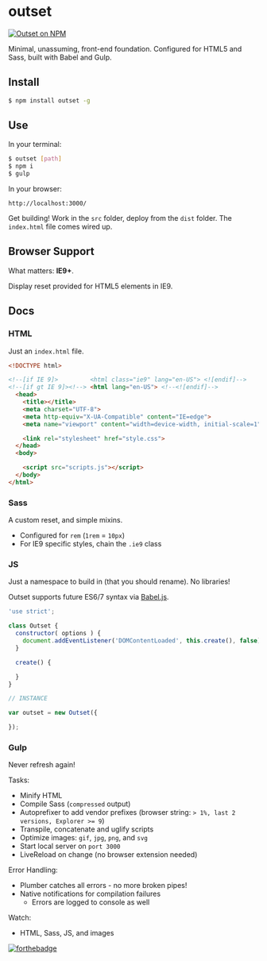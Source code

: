 # outset

[![Outset on NPM](https://img.shields.io/npm/v/layzr.js.svg)](https://www.npmjs.com/package/outset)

Minimal, unassuming, front-end foundation. Configured for HTML5 and Sass, built with Babel and Gulp.

## Install

```bash
$ npm install outset -g
```

## Use

In your terminal:

```bash
$ outset [path]
$ npm i
$ gulp
```

In your browser:

```
http://localhost:3000/
```

Get building! Work in the `src` folder, deploy from the `dist` folder. The `index.html` file comes wired up.

## Browser Support

What matters: **IE9+**.

Display reset provided for HTML5 elements in IE9.

## Docs

### HTML

Just an `index.html` file.

```html
<!DOCTYPE html>

<!--[if IE 9]>         <html class="ie9" lang="en-US"> <![endif]-->
<!--[if gt IE 9]><!--> <html lang="en-US"> <!--<![endif]-->
  <head>
    <title></title>
    <meta charset="UTF-8">
    <meta http-equiv="X-UA-Compatible" content="IE=edge">
    <meta name="viewport" content="width=device-width, initial-scale=1">

    <link rel="stylesheet" href="style.css">
  </head>
  <body>

    <script src="scripts.js"></script>
  </body>
</html>
```

### Sass

A custom reset, and simple mixins.

* Configured for `rem` (`1rem` = `10px`)
* For IE9 specific styles, chain the `.ie9` class

### JS

Just a namespace to build in (that you should rename). No libraries!

Outset supports future ES6/7 syntax via [Babel.js](https://babeljs.io/).

```javascript
'use strict';

class Outset {
  constructor( options ) {
    document.addEventListener('DOMContentLoaded', this.create(), false);
  }

  create() {

  }
}

// INSTANCE

var outset = new Outset({

});
```

### Gulp

Never refresh again!

Tasks:

* Minify HTML
* Compile Sass (`compressed` output)
* Autoprefixer to add vendor prefixes (browser string: `> 1%, last 2 versions, Explorer >= 9`)
* Transpile, concatenate and uglify scripts
* Optimize images: `gif`, `jpg`, `png`, and `svg`
* Start local server on `port 3000`
* LiveReload on change (no browser extension needed)

Error Handling:

* Plumber catches all errors - no more broken pipes!
* Native notifications for compilation failures
  * Errors are logged to console as well

Watch:

* HTML, Sass, JS, and images

[![forthebadge](http://forthebadge.com/images/badges/built-with-love.svg)](http://forthebadge.com)
